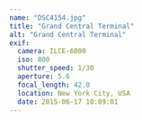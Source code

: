 ```yaml
---
name: "DSC4154.jpg"
title: "Grand Central Terminal"
alt: "Grand Central Terminal"
exif:
  camera: ILCE-6000
  iso: 800
  shutter_speed: 1/30
  aperture: 5.6
  focal_length: 42.0
  location: New York City, USA
  date: 2015-06-17 10:09:01
---
```

